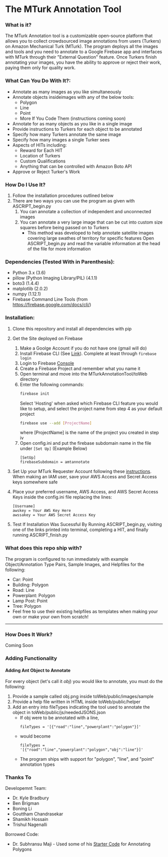 # The MTurk Annotation Tool

### What is it?
The MTurk Annotation tool is a customizable open-source platform that allows you to collect crowdsourced image annotations from users (Turkers) on Amazon Mechanical Turk (MTurk). The program deploys all the images and tools and you need to annotate to a Google Firebase app and interfaces with MTurk through their "External Question" feature. Once Turkers finish annotating your images, you have the ability to approve or reject their work, paying them only for quality work.

### What Can You Do With It?:
- Annotate as many images as you like simultaneously
- Annotate objects insideimages with any of the below tools:
 	- Polygon
 	- Line 
    - Point
    - More If You Code Them (instructions coming soon)
- Annotate for as many objects as you like in a single image
- Provide instructions to Turkers for each object to be annotated
- Specify how many Turkers annotate the same image
- Specify how many images a single Turker sees
- Aspects of HITs including:
  - Reward for Each HIT
  - Location of Turkers
  - Custom Qualifications
  - Anything that can be controlled with Amazon Boto API
- Approve or Reject Turker's Work 

### How Do I Use It?
1. Follow the installation procedures outlined below
2. There are two ways you can use the program as given with ASCRIPT_begin.py
	1. You can annotate a collection of independent and unconnected images
	2. You can annotate a very large image that can be cut into custom size squares before being passed on to Turkers
		- This method was developed to help annotate satellite images covering large swathes of territory for specific features
Open ASCRIPT_begin.py and read the variable information at the head of the file for more information


### Dependencies (Tested With in Parenthesis):
- Python 3.x (3.6)
- pillow (Python Imaging Library/PIL) (4.1.1)
- boto3 (1.4.4) 
- matplotlib (2.0.2)
- numpy (1.12.1)
- Firebase Command Line Tools (from https://firebase.google.com/docs/cli/)

### Installation:
1. Clone this repository and install all dependencies with pip

2. Get the Site deployed on Firebase
	1. Make a Goolge Account if you do not have one (gmail will do)
	2. Install Firebase CLI (See [Link](https://firebase.google.com/docs/cli/)). Complete at least through ```firebase login```
	3. Login to Firebase [Console](https://console.firebase.google.com/)
	4. Create a Firebase Project and remember what you name it
	5. Open terminal and move into the MTurkAnnotationTool/toWeb directory
	6. Enter the following commands:
		```bash
		firebase init 
		```
		Select 'Hosting' when asked which Firebase CLI feature you would like to setup, and select the project name from step 4 as your default project
		```bash
		firebase use --add [ProjectName]
		```
		where [ProjectName] is the name of the project you created in step iv
	7. Open config.ini and put the firebase subdomain name in the file under ```[Set Up]``` (Example Below)
		```
		[SetUp]
		firebaseSubdomain = amtannotate
		```
3. Set Up your MTurk Requester Account following these [instructions](http://docs.aws.amazon.com/AWSMechTurk/latest/AWSMechanicalTurkGettingStartedGuide/SetUp.html#setup-aws-account). When making an IAM user, save your AWS Access and Secret Access keys somewhere safe

4. Place your preferred username, AWS Access, and AWS Secret Access Keys inside the config.ini file replacing the lines:
	```
	[Username]
	awskey = Your AWS Key Here
	awssakey = Your AWS Secret Access Key
	```
5. Test If Installation Was Sucessful By Running ASCRIPT_begin.py, visiting one of the links printed into terminal, completing a HIT, and finally running ASCRIPT_finish.py

### What does this repo ship with?
The program is configured to run immediately with example Object/Annotation Type Pairs, Sample Images, and Helpfiles for the following:
- Car: Point
- Building: Polygon
- Road: Line
- Powerplant: Polygon
- Lamp Post: Point
- Tree: Polygon
- Feel free to use their existing helpfiles as templates when making your own or make your own from scratch!

***

### How Does It Work?
Coming Soon

### Adding Functionality

#### Adding Ant Object to Annotate
For every object (let's call it _obj_) you would like to annotate, you must do the following:
1. Provide a sample called obj.png inside toWeb/public/images/sample
2. Provide a help file written in HTML inside toWeb/public/helper
3. Add an entry into fileTypes indicating the tool used to annotate the object in toWeb/public/js/neededJSONS.json
	- If obj were to be annotated with a line,
		```
		fileTypes = '[{"road":"line","powerplant":"polygon"}]' 
		```
	- would become
		```
		fileTypes = '[{"road":"line","powerplant":"polygon","obj":"line"}]'
		```
	- The program ships with support for "polygon", "line", and "point" annotation types


### Thanks To
Developemnt Team:
- Dr. Kyle Bradbury
- Ben Brigman
- Boning Li
- Gouttham Chandrasekar
- Shamikh Hossain
- Trishul Nagenalli

Borrowed Code:
- Dr. Subhransu Maji - Used some of his [Starter Code](http://people.cs.umass.edu/~smaji/projects/mturk/index.html) for Annotating Polygons 





